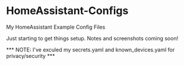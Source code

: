 # HomeAssistant-Configs
My HomeAssistant Example Config Files

Just starting to get things setup. Notes and screenshots coming soon!

*** NOTE: I've exculed my secrets.yaml and known_devices.yaml for privacy/security ***
